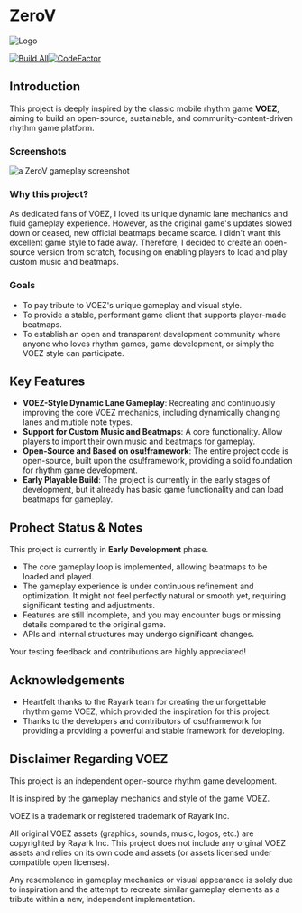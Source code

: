 # ZeroV 

![Logo](https://github.com/user-attachments/assets/80961332-37b6-45b5-a3e8-5a248defd020)

[![Build All](https://github.com/Frederisk/ZeroV/actions/workflows/build-all.yml/badge.svg)](https://github.com/Frederisk/ZeroV/actions/workflows/build-all.yml)[![CodeFactor](https://www.codefactor.io/repository/github/frederisk/zerov/badge/main?s=3406e769eea539563486745d747e228e80182355)](https://www.codefactor.io/repository/github/frederisk/zerov/overview/main)

## Introduction

This project is deeply inspired by the classic mobile rhythm game **VOEZ**, aiming to build an open-source, sustainable, and community-content-driven rhythm game platform.

### Screenshots

![a ZeroV gameplay screenshot](https://github.com/user-attachments/assets/58fbf9bc-429f-476b-acbd-08732cfca08b)

### Why this project?

As dedicated fans of VOEZ, I loved its unique dynamic lane mechanics and fluid gameplay experience. However, as the original game's updates slowed down or ceased, new official beatmaps became scarce. I didn't want this excellent game style to fade away. Therefore, I decided to create an open-source version from scratch, focusing on enabling players to load and play custom music and beatmaps.

### Goals

- To pay tribute to VOEZ's unique gameplay and visual style.
- To provide a stable, performant game client that supports player-made beatmaps.
- To establish an open and transparent development community where anyone who loves rhythm games, game development, or simply the VOEZ style can participate.

## Key Features

- **VOEZ-Style Dynamic Lane Gameplay**: Recreating and continuously improving the core VOEZ mechanics, including dynamically changing lanes and mutiple note types.
- **Support for Custom Music and Beatmaps**: A core functionality. Allow players to import their own music and beatmaps for gameplay.
- **Open-Source and Based on osu!framework**: The entire project code is open-source, built upon the osu!framework, providing a solid foundation for rhythm game development.
- **Early Playable Build**: The project is currently in the early stages of development, but it already has basic game functionality and can load beatmaps for gameplay.

## Prohect Status & Notes

This project is currently in **Early Development** phase.

- The core gameplay loop is implemented, allowing beatmaps to be loaded and played.
- The gameplay experience is under continuous refinement and optimization. It might not feel perfectly natural or smooth yet, requiring significant testing and adjustments.
- Features are still incomplete, and you may encounter bugs or missing details compared to the original game.
- APIs and internal structures may undergo significant changes.

Your testing feedback and contributions are highly appreciated!

<!--
## For Players

## For Developers

## How to Play

## Roadmap
-->

## Acknowledgements

- Heartfelt thanks to the Rayark team for creating the unforgettable rhythm game VOEZ, which provided the inspiration for this project.
- Thanks to the developers and contributors of osu!framework for providing a providing a powerful and stable framework for developing.

## Disclaimer Regarding VOEZ

This project is an independent open-source rhythm game development.

It is inspired by the gameplay mechanics and style of the game VOEZ.

VOEZ is a trademark or registered trademark of Rayark Inc.

All original VOEZ assets (graphics, sounds, music, logos, etc.) are copyrighted by Rayark Inc. This project does not include any orginal VOEZ assets and relies on its own code and assets (or assets licensed under compatible open licenses).

Any resemblance in gameplay mechanics or visual appearance is solely due to inspiration and the attempt to recreate similar gameplay elements as a tribute within a new, independent implementation.
